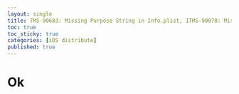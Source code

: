 ```yaml
---
layout: single
title: TMS-90683: Missing Purpose String in Info.plist, ITMS-90078: Missing Push Notification Entitlement 에러 해결
toc: true
toc_sticky: true
categories: [iOS distribute]
published: true
---
```


# Ok
